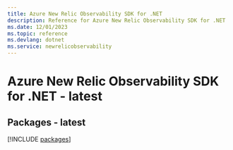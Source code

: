 ```yaml
---
title: Azure New Relic Observability SDK for .NET
description: Reference for Azure New Relic Observability SDK for .NET
ms.date: 12/01/2023
ms.topic: reference
ms.devlang: dotnet
ms.service: newrelicobservability
---
```

# Azure New Relic Observability SDK for .NET - latest
## Packages - latest
[!INCLUDE [packages](new-relic-observability-index.md)]